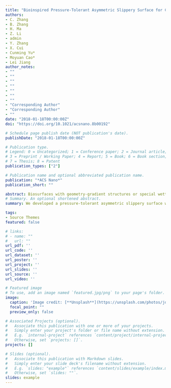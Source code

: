 ```yaml
---
title: "Bioinspired Pressure-Tolerant Asymmetric Slippery Surface for Continuous Self-Transport of Gas Bubbles in Aqueous Environment"
authors:
- C. Zhang
- B. Zhang
- H. Ma
- Z. Li
- admin
- Y. Zhang
- X. Cui
- Cunming Yu*
- Moyuan Cao*
- Lei Jiang
author_notes:
- ""
- ""
- ""
- ""
- ""
- ""
- ""
- "Corresponding Author"
- "Corresponding Author"
- ""
date: "2018-01-18T00:00:00Z"
doi: "https://doi.org/10.1021/acsnano.8b00192"

# Schedule page publish date (NOT publication's date).
publishDate: "2018-01-18T00:00:00Z"

# Publication type.
# Legend: 0 = Uncategorized; 1 = Conference paper; 2 = Journal article;
# 3 = Preprint / Working Paper; 4 = Report; 5 = Book; 6 = Book section;
# 7 = Thesis; 8 = Patent
publication_types: ["2"]

# Publication name and optional abbreviated publication name.
publication: "*ACS Nano*"
publication_short: ""

abstract: Biosurfaces with geometry-gradient structures or special wettabilities demonstrate intriguing performance in manipulating the behaviors of versatile fluids. By mimicking natural species, that is, the cactus spine with a shape-gradient morphology and the Picher plant with a lubricated inner surface, we have successfully prepared an asymmetric slippery surface by following the processes of CO2-laser cutting, superhydrophobic modification, and the fluorinert infusion. The asymmetric morphology will cause the deformation of gas bubbles and subsequently engender an asymmetric driven force on them. Due to the infusion of fluorinert, which has a low surface energy (∼16 mN/m, 25 °C) and an easy fluidic property (∼0.75 cP, 25 °C), the slippery surface demonstrates high adhesive force (∼300 μN) but low friction force on the gas bubbles. Under the cooperation of the asymmetric morphology and fluorinert infused surface, the fabricated asymmetric slippery surface is applicable to the directional and continuous bubble delivery in an aqueous environment. More importantly, due to the hard-compressed property of fluorinert, the asymmetric slippery surface is facilitated with distinguished bubble transport capability even in a pressurized environment (∼0.65 MPa), showing its feasibility in practical industrial production. In addition, asymmetric slippery surfaces with a snowflake-like structure and a star-shaped structure were successfully fabricated for the real-world applications, both of which illustrated reliable performances in the continuous generation, directional transportation, and efficient collection of CO2 and H2 microbubbles.
# Summary. An optional shortened abstract.
summary: We developed a pressure-tolerant asymmetric slippery surface with bio-inspired method.

tags:
- Source Themes
featured: false

# links:
# - name: ""
#   url: ""
url_pdf: ''
url_code: ''
url_dataset: ''
url_poster: ''
url_project: ''
url_slides: ''
url_source: ''
url_video: ''

# Featured image
# To use, add an image named `featured.jpg/png` to your page's folder. 
image:
  caption: 'Image credit: [**Unsplash**](https://unsplash.com/photos/jdD8gXaTZsc)'
  focal_point: ""
  preview_only: false

# Associated Projects (optional).
#   Associate this publication with one or more of your projects.
#   Simply enter your project's folder or file name without extension.
#   E.g. `internal-project` references `content/project/internal-project/index.md`.
#   Otherwise, set `projects: []`.
projects: []

# Slides (optional).
#   Associate this publication with Markdown slides.
#   Simply enter your slide deck's filename without extension.
#   E.g. `slides: "example"` references `content/slides/example/index.md`.
#   Otherwise, set `slides: ""`.
slides: example
---
```



